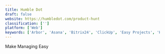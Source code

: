 ```yaml
---
title: Humble Dot
draft: false 
website: https://humbledot.com/product-hunt
classification: ['']
platform: ['Web']
keywords: ['Arbor', 'Asana', 'Bitrix24', 'ClickUp', 'Easy Projects', 'Hassl', 'Iterate', 'Jira', 'Mavenlink', 'ProdPad', 'Samepage', 'ShipFast', 'SpiraPlan', 'Trello', 'Workfront', 'productboard', 'todo.vu']
---
```

Make Managing Easy